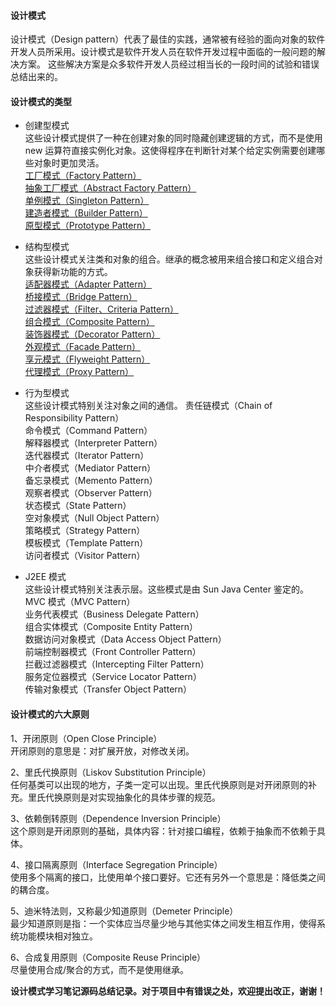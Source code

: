 #### 设计模式
 
设计模式（Design pattern）代表了最佳的实践，通常被有经验的面向对象的软件开发人员所采用。设计模式是软件开发人员在软件开发过程中面临的一般问题的解决方案。
这些解决方案是众多软件开发人员经过相当长的一段时间的试验和错误总结出来的。

#### 设计模式的类型
* 创建型模式<br/>
  这些设计模式提供了一种在创建对象的同时隐藏创建逻辑的方式，而不是使用 new 运算符直接实例化对象。这使得程序在判断针对某个给定实例需要创建哪些对象时更加灵活。<br/>
      [工厂模式（Factory Pattern）](note/pattern_01.md)     
      [抽象工厂模式（Abstract Factory Pattern）](note/pattern_02.md)   
      [单例模式（Singleton Pattern）](note/pattern_03.md)<br/> 
      [建造者模式（Builder Pattern）](note/pattern_04.md)<br/> 
      [原型模式（Prototype Pattern）](note/pattern_05.md)<br/>

* 结构型模式<br/>
  这些设计模式关注类和对象的组合。继承的概念被用来组合接口和定义组合对象获得新功能的方式。<br/>
      [适配器模式（Adapter Pattern）](note/pattern_06.md)<br/>
      [桥接模式（Bridge Pattern）](note/pattern_07.md)<br/>
      [过滤器模式（Filter、Criteria Pattern）](note/pattern_08.md)<br/>
      [组合模式（Composite Pattern）](note/pattern_09.md)<br/>
      [装饰器模式（Decorator Pattern）](note/pattern_10.md)<br/>
      [外观模式（Facade Pattern）](note/pattern_11.md)<br/>
      [享元模式（Flyweight Pattern）](note/pattern_12.md)<br/>
      [代理模式（Proxy Pattern）](note/pattern_13.md)<br/>

* 行为型模式<br/>
  这些设计模式特别关注对象之间的通信。
      责任链模式（Chain of Responsibility Pattern）<br/>
      命令模式（Command Pattern）<br/>
      解释器模式（Interpreter Pattern）<br/>
      迭代器模式（Iterator Pattern）<br/>
      中介者模式（Mediator Pattern）<br/>
      备忘录模式（Memento Pattern）<br/>
      观察者模式（Observer Pattern）<br/>
      状态模式（State Pattern）<br/>
      空对象模式（Null Object Pattern）<br/>
      策略模式（Strategy Pattern）<br/>
      模板模式（Template Pattern）<br/>
      访问者模式（Visitor Pattern）<br/>

* J2EE 模式<br/>
  这些设计模式特别关注表示层。这些模式是由 Sun Java Center 鉴定的。<br/>
      MVC 模式（MVC Pattern）<br/>
      业务代表模式（Business Delegate Pattern）<br/>
      组合实体模式（Composite Entity Pattern）<br/>
      数据访问对象模式（Data Access Object Pattern）<br/>
      前端控制器模式（Front Controller Pattern）<br/>
      拦截过滤器模式（Intercepting Filter Pattern）<br/>
      服务定位器模式（Service Locator Pattern）<br/>
      传输对象模式（Transfer Object Pattern）<br/>

#### 设计模式的六大原则
1、开闭原则（Open Close Principle）<br/>
   开闭原则的意思是：对扩展开放，对修改关闭。<br/>

2、里氏代换原则（Liskov Substitution Principle）<br/>
   任何基类可以出现的地方，子类一定可以出现。里氏代换原则是对开闭原则的补充。里氏代换原则是对实现抽象化的具体步骤的规范。<br/>

3、依赖倒转原则（Dependence Inversion Principle）<br/>
   这个原则是开闭原则的基础，具体内容：针对接口编程，依赖于抽象而不依赖于具体。<br/>

4、接口隔离原则（Interface Segregation Principle）<br/>
   使用多个隔离的接口，比使用单个接口要好。它还有另外一个意思是：降低类之间的耦合度。<br/>

5、迪米特法则，又称最少知道原则（Demeter Principle）<br/>
   最少知道原则是指：一个实体应当尽量少地与其他实体之间发生相互作用，使得系统功能模块相对独立。<br/>

6、合成复用原则（Composite Reuse Principle）<br/>
   尽量使用合成/聚合的方式，而不是使用继承。<br/>
   
<b>设计模式学习笔记源码总结记录。对于项目中有错误之处，欢迎提出改正，谢谢！</b><br/>